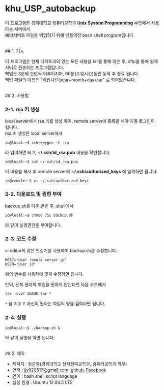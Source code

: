 # khu_USP_autobackup

이 프로그램은 경희대학교 컴퓨터공학과 **Unix System Programming** 수업에서 사용하는 서버에서  
예비서버로 파일을 백업하기 위해 만들어진 bash shell program입니다.  

</br>
## 1. 기능

이 프로그램은 현재 디렉토리의 있는 모든 내용을 tar를 통해 묶은 후, sftp를 통해 원격 서버로 전송하는 프로그램입니다.  
백업은 3분에 한번씩 이루어지며, 90분(수업시간)동안 동작 후 종료 됩니다.  
백업 파일의 이름은 "백업시간(year+month+day).tar" 로 되어있습니다.  

</br>
## 2. 사용법

### 2-1. rsa 키 생성

local server에서 rsa 키를 생성 하여, remote server에 등록을 해야 자동 로그인이 됩니다.  
rsa 키 생성은 local server에서  

```
id@local:~$ ssh-keygen -t rsa  
```

라 입력하면 되고, **~/.ssh/id_rsa.pub** 내용을 확인합니다.

```
id@local:~$ cat ~/.ssh/id_rsa.pub
```

이 내용을 복사 후 remote server의 **~/.ssh/authorized_keys** 에 입력하면 됩니다.

```
id@remote:~$ vi ~/.ssh/authorized_keys
```

### 2-2. 다운로드 및 권한 부여

backup.sh를 다운 받은 후, shell에서  

```
id@local:~$ chmod 755 backup.sh
```

와 같이 실행권한을 부여합니다.  


### 2-3. 코드 수정

vi editor와 같은 편집기를 사용하여 backup.sh를 수정합니다.  

```
HOST='User remote server ip'   
USER='User id'
```

위의 변수를 사용자에 맞게 수정하면 됩니다.  

만약, 전체 폴더의 백업을 원하지 않는다면 다음 코드에서  

```
tar -cvzf $NAME.tar *
```

`*` 을 지우고 자신이 원하는 파일의 명을 입력하면 됩니다.  


### 2-4. 실행

```
id@local:~$ ./backup.sh &
```

와 같이 실행을 하면 됩니다.  

</br>
## 3. 제작

* 제작자 : 정준영(경희대학교 전자전파공학과, 컴퓨터공학과 학부)    
* 연락 : jjy920517@gmail.com, [github](https://github.com/sauber92), [Facebook](https://www.facebook.com/profile.php?id=100003258917365)  
* 언어 : bash shell script language
* 실행 환경 : Ubuntu 12.04.5 LTS
